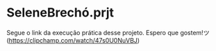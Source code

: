# SeleneBrechó.prjt 
Segue o link da execução prática desse projeto. Espero que gostem!ツ (https://clipchamp.com/watch/47s0U0NuVBJ)
